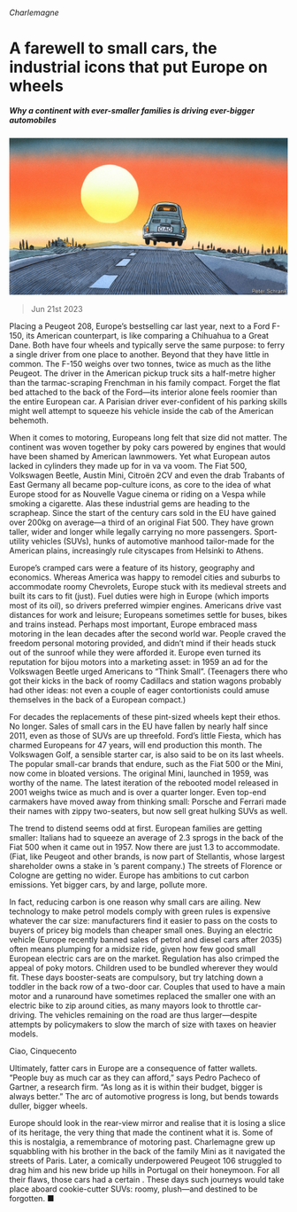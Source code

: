 ###### Charlemagne

# A farewell to small cars, the industrial icons that put Europe on wheels 

##### Why a continent with ever-smaller families is driving ever-bigger automobiles 

![image](images/20230624_EUD000.jpg) 

> Jun 21st 2023 

Placing a Peugeot 208, Europe’s bestselling car last year, next to a Ford F-150, its American counterpart, is like comparing a Chihuahua to a Great Dane. Both have four wheels and typically serve the same purpose: to ferry a single driver from one place to another. Beyond that they have little in common. The F-150 weighs over two tonnes, twice as much as the lithe Peugeot. The driver in the American pickup truck sits a half-metre higher than the tarmac-scraping Frenchman in his family compact. Forget the flat bed attached to the back of the Ford—its interior alone feels roomier than the entire European car. A Parisian driver ever-confident of his parking skills might well attempt to squeeze his vehicle inside the cab of the American behemoth.

When it comes to motoring, Europeans long felt that size did not matter. The continent was woven together by poky cars powered by engines that would have been shamed by American lawnmowers. Yet what European autos lacked in cylinders they made up for in va va voom. The Fiat 500, Volkswagen Beetle, Austin Mini, Citroën 2CV and even the drab Trabants of East Germany all became pop-culture icons, as core to the idea of what Europe stood for as Nouvelle Vague cinema or riding on a Vespa while smoking a cigarette. Alas these industrial gems are heading to the scrapheap. Since the start of the century cars sold in the EU have gained over 200kg on average—a third of an original Fiat 500. They have grown taller, wider and longer while legally carrying no more passengers. Sport-utility vehicles (SUVs), hunks of automotive manhood tailor-made for the American plains, increasingly rule cityscapes from Helsinki to Athens. 

Europe’s cramped cars were a feature of its history, geography and economics. Whereas America was happy to remodel cities and suburbs to accommodate roomy Chevrolets, Europe stuck with its medieval streets and built its cars to fit (just). Fuel duties were high in Europe (which imports most of its oil), so drivers preferred wimpier engines. Americans drive vast distances for work and leisure; Europeans sometimes settle for buses, bikes and trains instead. Perhaps most important, Europe embraced mass motoring in the lean decades after the second world war. People craved the freedom personal motoring provided, and didn’t mind if their heads stuck out of the sunroof while they were afforded it. Europe even turned its reputation for bijou motors into a marketing asset: in 1959 an ad for the Volkswagen Beetle urged Americans to “Think Small”. (Teenagers there who got their kicks in the back of roomy Cadillacs and station wagons probably had other ideas: not even a couple of eager contortionists could amuse themselves in the back of a European compact.)

For decades the replacements of these pint-sized wheels kept their ethos. No longer. Sales of small cars in the EU have fallen by nearly half since 2011, even as those of SUVs are up threefold. Ford’s little Fiesta, which has charmed Europeans for 47 years, will end production this month. The Volkswagen Golf, a sensible starter car, is also said to be on its last wheels. The popular small-car brands that endure, such as the Fiat 500 or the Mini, now come in bloated versions. The original Mini, launched in 1959, was worthy of the name. The latest iteration of the rebooted model released in 2001 weighs twice as much and is over a quarter longer. Even top-end carmakers have moved away from thinking small: Porsche and Ferrari made their names with zippy two-seaters, but now sell great hulking SUVs as well. 

The trend to distend seems odd at first. European families are getting smaller: Italians had to squeeze an average of 2.3 sprogs in the back of the Fiat 500 when it came out in 1957. Now there are just 1.3 to accommodate. (Fiat, like Peugeot and other brands, is now part of Stellantis, whose largest shareholder owns a stake in ’s parent company.) The streets of Florence or Cologne are getting no wider. Europe has ambitions to cut carbon emissions. Yet bigger cars, by and large, pollute more.

In fact, reducing carbon is one reason why small cars are ailing. New technology to make petrol models comply with green rules is expensive whatever the car size: manufacturers find it easier to pass on the costs to buyers of pricey big models than cheaper small ones. Buying an electric vehicle (Europe recently banned sales of petrol and diesel cars after 2035) often means plumping for a midsize ride, given how few good small European electric cars are on the market. Regulation has also crimped the appeal of poky motors. Children used to be bundled wherever they would fit. These days booster-seats are compulsory, but try latching down a toddler in the back row of a two-door car. Couples that used to have a main motor and a runaround have sometimes replaced the smaller one with an electric bike to zip around cities, as many mayors look to throttle car-driving. The vehicles remaining on the road are thus larger—despite attempts by policymakers to slow the march of size with taxes on heavier models.

Ciao, Cinquecento

Ultimately, fatter cars in Europe are a consequence of fatter wallets. “People buy as much car as they can afford,” says Pedro Pacheco of Gartner, a research firm. “As long as it is within their budget, bigger is always better.” The arc of automotive progress is long, but bends towards duller, bigger wheels. 

Europe should look in the rear-view mirror and realise that it is losing a slice of its heritage, the very thing that made the continent what it is. Some of this is nostalgia, a remembrance of motoring past. Charlemagne grew up squabbling with his brother in the back of the family Mini as it navigated the streets of Paris. Later, a comically underpowered Peugeot 106 struggled to drag him and his new bride up hills in Portugal on their honeymoon. For all their flaws, those cars had a certain . These days such journeys would take place aboard cookie-cutter SUVs: roomy, plush—and destined to be forgotten. ■






